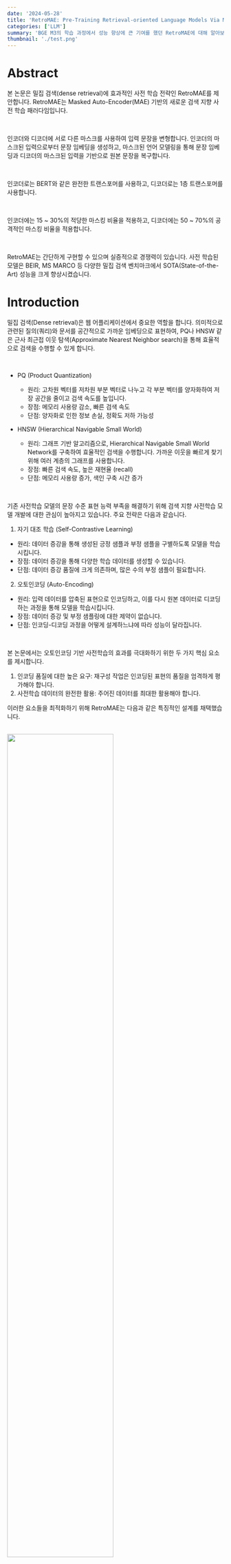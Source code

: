 ```yaml
---
date: '2024-05-28'
title: 'RetroMAE: Pre-Training Retrieval-oriented Language Models Via Masked Auto-Encoder 논문 리뷰'
categories: ['LLM']
summary: 'BGE M3의 학습 과정에서 성능 향상에 큰 기여를 했던 RetroMAE에 대해 알아보자!'
thumbnail: './test.png'
---
```


<div id="Abstract"></div>

# Abstract

본 논문은 밀집 검색(dense retrieval)에 효과적인 사전 학습 전략인 RetroMAE를 제안합니다. RetroMAE는 Masked Auto-Encoder(MAE) 기반의 새로운 검색 지향 사전 학습 패러다임입니다.

<br>

인코더와 디코더에 서로 다른 마스크를 사용하여 입력 문장을 변형합니다. 인코더의 마스크된 입력으로부터 문장 임베딩을 생성하고, 마스크된 언어 모델링을 통해 문장 임베딩과 디코더의 마스크된 입력을 기반으로 원본 문장을 복구합니다.

<br>

인코더로는 BERT와 같은 완전한 트랜스포머를 사용하고, 디코더로는 1층 트랜스포머를 사용합니다.

<br>

인코더에는 15 ~ 30%의 적당한 마스킹 비율을 적용하고, 디코더에는 50 ~ 70%의 공격적인 마스킹 비율을 적용합니다.

<br>

RetroMAE는 간단하게 구현할 수 있으며 실증적으로 경쟁력이 있습니다. 사전 학습된 모델은 BEIR, MS MARCO 등 다양한 밀집 검색 벤치마크에서 SOTA(State-of-the-Art) 성능을 크게 향상시켰습니다.

<div id="Introduction"></div>

# Introduction

밀집 검색(Dense retrieval)은 웹 어플리케이션에서 중요한 역할을 합니다. 의미적으로 관련된 질의(쿼리)와 문서를 공간적으로 가까운 임베딩으로 표현하여, PQ나 HNSW 같은 근사 최근접 이웃 탐색(Approximate Nearest Neighbor search)을 통해 효율적으로 검색을 수행할 수 있게 합니다.

<br>

- PQ (Product Quantization)

  - 원리: 고차원 벡터를 저차원 부분 벡터로 나누고 각 부분 벡터를 양자화하여 저장 공간을 줄이고 검색 속도를 높입니다.
  - 장점: 메모리 사용량 감소, 빠른 검색 속도
  - 단점: 양자화로 인한 정보 손실, 정확도 저하 가능성

- HNSW (Hierarchical Navigable Small World)
  - 원리: 그래프 기반 알고리즘으로, Hierarchical Navigable Small World Network를 구축하여 효율적인 검색을 수행합니다. 가까운 이웃을 빠르게 찾기 위해 여러 계층의 그래프를 사용합니다.
  - 장점: 빠른 검색 속도, 높은 재현율 (recall)
  - 단점: 메모리 사용량 증가, 색인 구축 시간 증가

<br>

기존 사전학습 모델의 문장 수준 표현 능력 부족을 해결하기 위해 검색 지향 사전학습 모델 개발에 대한 관심이 높아지고 있습니다. 주요 전략은 다음과 같습니다.

1. 자기 대조 학습 (Self-Contrastive Learning)

- 원리: 데이터 증강을 통해 생성된 긍정 샘플과 부정 샘플을 구별하도록 모델을 학습시킵니다.
- 장점: 데이터 증강을 통해 다양한 학습 데이터를 생성할 수 있습니다.
- 단점: 데이터 증강 품질에 크게 의존하며, 많은 수의 부정 샘플이 필요합니다.

2. 오토인코딩 (Auto-Encoding)

- 원리: 입력 데이터를 압축된 표현으로 인코딩하고, 이를 다시 원본 데이터로 디코딩하는 과정을 통해 모델을 학습시킵니다.
- 장점: 데이터 증강 및 부정 샘플링에 대한 제약이 없습니다.
- 단점: 인코딩-디코딩 과정을 어떻게 설계하느냐에 따라 성능이 달라집니다.

<br>

본 논문에서는 오토인코딩 기반 사전학습의 효과를 극대화하기 위한 두 가지 핵심 요소를 제시합니다.

1. 인코딩 품질에 대한 높은 요구: 재구성 작업은 인코딩된 표현의 품질을 엄격하게 평가해야 합니다.
2. 사전학습 데이터의 완전한 활용: 주어진 데이터를 최대한 활용해야 합니다.

이러한 요소들을 최적화하기 위해 RetroMAE는 다음과 같은 특징적인 설계를 채택했습니다.

<br>

<img style="width: 70%;" src="retroMAE/figure1.PNG">

- 새로운 MAE 워크플로우: 입력 문장은 두 개의 다른 마스크를 통해 두 번 변형됩니다.
  - 인코더는 첫 번째 마스크된 입력을 사용하여 문장 임베딩을 생성합니다.
  - 디코더는 두 번째 마스크된 입력과 문장 임베딩을 결합하여 마스크된 언어 모델링(MLM)을 통해 원본 문장을 복구합니다.
- 비대칭 구조: RetroMAE는 비대칭 모델 구조를 사용합니다.
  - 인코더는 입력 문장에 대한 판별적인 임베딩을 생성할 수 있는 완전한 BERT 모델입니다.
  - 디코더는 입력 문장을 재구성하는 역할을 수행하는 단일 레이어 트랜스포머로 구성되어 매우 단순화되었습니다.
- 비대칭 마스킹 비율: 인코더와 디코더의 입력에 대해 서로 다른 마스킹 비율을 적용합니다.
  - 인코더 입력은 MLM에서 일반적으로 사용되는 비율보다 약간 높은 15~30%로 마스킹됩니다.
  - 디코더 입력은 훨씬 더 공격적인 50~70% 비율로 마스킹됩니다.

RetroMAE의 설계는 다음과 같은 이유로 사전학습 효과를 높이는 데 유리합니다.

<br>

- 인코딩 품질 향상

기존의 auto-regression 방식은 디코딩 과정에서 접두사에만 집중할 수 있으며, MLM은 입력 토큰의 일부(15%)만 마스킹합니다.

<br>

RetroMAE는 디코딩을 위해 입력의 대부분을 공격적으로 마스킹하여 디코더 입력만으로는 재구성이 충분하지 않도록 만들고, 문장 임베딩에 크게 의존하도록 합니다.

<br>

그래서 인코더는 입력의 심층적인 의미를 포착해야 합니다.

- 학습 신호 생성

기존 MLM 방식은 입력 토큰의 15%에서만 학습 신호를 생성합니다. 반면, RetroMAE는 입력의 대부분에서 학습 신호를 생성할 수 있습니다.

<br>

디코더가 단일 레이어로 구성되었다는 점을 고려하여,  two-stream attention(Yang et al., 2019)과 position-specific attention mask(Dong et al., 2019)를 기반으로 향상된 디코딩을 제안합니다.

<br>

이를 통해 100%의 토큰을 재구성에 사용할 수 있으며, 각 토큰은 재구성을 위해 고유한 컨텍스트를 샘플링할 수 있습니다.

<br>

RetroMAE는 간단하게 구현할 수 있으며 실증적으로 경쟁력이 있습니다.

<br>

Wikipedia, BookCorpus, MS MARCO 말뭉치를 사용하여 BERT base scale 인코더를 학습했습니다.

<br>

zero-shot setting으로 BEIR에서 평균 45.2점을 기록했습니다.

<br>

지도 학습 설정에서 standard knowledge distillation procedures에 따라 MS MARCO passage retrieval에서 MRR@10 41.6을 달성했습니다

<br>

두 결과 모두 동일한 모델 크기 및 사전학습 조건에서 밀집 검색 모델 중 최고 수준의 성능입니다.

<div id="Methodology"></div>

# Methodology

본 논문에서는 검색 지향 사전학습을 위해 새로운 마스크된 오토인코더 모델을 개발했습니다. 이 모델은 두 가지 모듈로 구성됩니다.

- BERT-like 인코더 $ \Phi enc(·)$: 문장 임베딩을 생성합니다.
- 1층 트랜스포머 기반 디코더 $ \Phi dec(·)$: 문장을 재구성합니다.

### RetroMAE의 작동 방식:

1. 원본 문장 $X$를 $\widetilde{X}_{enc}$로 마스킹합니다.
2. $\widetilde{X}_{enc}$를 인코더에 입력하여 문장 임베딩 $h_{\widetilde{X}}$를 생성합니다.
3. 원본 문장 $X$를 다시 마스킹하여 (다른 마스크 사용) $\widetilde{X}_{dec를}$를 생성합니다.
4. $\widetilde{X}_{dec를}$와 $h_{\widetilde{X}}$를 함께 사용하여 디코더를 통해 원본 문장 $X$를 재구성합니다.

<img style="width: 100%;" src="retroMAE/figure2.PNG">

<div id="Encoding"></div>

## Encoding

인코딩 단계에서는 입력 문장 $X$를 $\widetilde{X}_{enc}$c로 변형합니다. 이 과정에서 일부 토큰이 무작위로 특수 토큰 [M]으로 대체됩니다.

<br>

이때 마스킹 비율은 15~30% 정도로 적당하게 설정하여 입력 정보의 대부분을 유지합니다.

<br>

변형된 입력 $\widetilde{X}_{enc}$는 인코더 $ \Phi enc(·)$에 의해 문장 임베딩 $h_{\widetilde{X}}$로 변환됩니다.

<br>

$h_{\widetilde{X}} ←  \Phi  enc(\widetilde{X}_{enc})$

<br>

인코더는 12개의 레이어와 768개의 hidden dimension을 갖는 BERT와 유사한 구조를 사용하며, 문장의 심층적인 의미를 효과적으로 포착합니다.

<br>

일반적인 관행에 따라, [CLS] 토큰의 최종 hidden 상태를 문장 임베딩으로 선택합니다.

<div id="Decoding"></div>

## Decoding

디코딩 단계에서는 입력 문장 $X$를 $\widetilde{X}_{dec}$로 변형합니다. 

<br>

이때 마스킹 비율은 인코더에서 사용된 것보다 더 공격적으로 50~70%의 토큰이 마스킹됩니다. 마스크된 입력은 문장 임베딩과 결합되어 디코더에 의해 원본 문장으로 재구성됩니다.

<br>

$H_{\widetilde{X}_{dec}} ← [h_{\widetilde{X}} , e_{x1} + p_1, ..., e_{xN} + p_N ]$

<br>

위 식에서 $e_{xi}$는 $x_i(x_i∈masked)$의 임베딩을 나타내며, 추가적인 위치 임베딩 $p_i$가 더해집니다.

<br>

최종적으로, 디코더 $Φ_{dec}$는 다음 목적 함수를 최적화하여 원본 문장 $X$를 재구성하도록 학습됩니다.

<br>

$L_{dec} =\sum_{x_i∈masked}CE(x_i |Φ_{dec}(H_{\widetilde{X}_{dec}}  ))$

<br>

CE는 cross-entropy loss를 의미합니다. 앞서 언급했듯이, 디코더는 1층 트랜스포머 기반으로 구성됩니다.

<br>

공격적인 마스킹과 매우 단순화된 네트워크 구조로 인해 디코딩은 어려운 작업이 되며, 이는 원본 입력을 높은 충실도로 복원하기 위해 고품질의 문장 임베딩 생성을 강제합니다.

<div id="Enhanced Decoding"></div>

## Enhanced Decoding

디코딩 과정의 한 가지 제약은 학습 신호(cross-entropy loss)가 마스크된 토큰에서만 얻어진다는 점입니다.

<br>

또한, 모든 마스크된 토큰은 항상 동일한 컨텍스트$(H_{\widetilde{X}_{dec}})$를 기반으로 재구성됩니다. 우리는 다음 두 가지 조건을 충족하면 사전 학습 효과를 더욱 향상시킬 수 있다고 주장합니다.

1. 입력 문장에서 더 많은 학습 신호를 얻을 수 있어야 합니다.
2. 재구성 작업이 다양한 컨텍스트를 기반으로 수행될 수 있어야 합니다.

이를 위해  two-stream self-attention(Yang et al., 2019)과 position-specific attention mask(Dong et al., 2019)에서 영감을 얻은 향상된 디코딩 방법을 제안합니다. 구체적으로, 디코딩 작업을 위해 두 개의 입력 스트림 $H_1$(쿼리) 및 $H_2$(컨텍스트)를 생성합니다.

<br>

$H_1 ← [h_{\widetilde{X}} + p_0, ..., h_{\widetilde{X}} + p_N ]$

$H_2 ← [h_{\widetilde{X}} , e_{x_1} + p_1, ..., e_{x_N} + p_N ]$

<br>

여기서 $e_{x_i}$는 마스킹 하지 않고 입력 문장 $X$의 모든 토큰에 대한 임베딩을 활용합니다.

<br>

또한, 위치 특정 어텐션 마스크 $M ∈ R^{L×L}$을 도입하여 self-attention을 수행합니다.

<br>

$Q = H_1W^Q, K = H_2W^K, V = H_2W^V$

<br>

$M_{ij}=\left\{\begin{matrix}
0, \; can \, be \, attended,\\−∞, \; masked;
\end{matrix}\right.$

<br>

$A = softmax(\frac{Q^T K }{\sqrt{d}} + M)V.$


<br>

출력 $A$는 $H_1$과 함께 원본 입력을 재구성하는 데 사용됩니다. 최종적으로 다음 목적 함수를 최적화합니다.

<br>

$L_{dec} = \sum_{x_i∈X} CE(x_i |A, H_1)$

<br>

디코더는 단 하나의 트랜스포머 레이어로 구성되어 있으므로, 각 토큰 $x_i$는 행렬 $M$의 $i$번째 행에서 볼 수 있는 컨텍스트를 기반으로 재구성됩니다. 

<br>

<img style="width: 46%;" src="retroMAE/sic1.PNG">

<br>

$s(X$≠$i)$: 현재 토큰 $x_i$를 제외한 나머지 입력 문장 $X$에서 일부 토큰들을 무작위로 선택

<br>

$(i$≠$0)$: 문장 시작 토큰 [CLS]에 해당하는 첫 번째 위치는 항상 모든 토큰에게 공개됩니다. 이는 문장 전체의 의미를 담고 있는 [CLS] 토큰을 모든 토큰이 참조할 수 있도록 하여 문맥 정보를 더 잘 활용하도록 합니다.

<br>

본 논문에서는 향상된 디코딩을 포함한 RetroMAE 사전 학습 워크플로우를 알고리즘 1로 요약합니다.

<br>

<img style="width: 50%;" src="retroMAE/algo1.PNG">

<br>

BERT의 기존 마스크된 언어 모델링(MLM) 작업은 인코더에 유지됩니다. 인코더의 손실 $L_{enc}$는 디코더의 손실 $L_{dec}$와 함께 최종 학습 손실을 구성합니다.

<br>

### RetroMAE 사전 학습 워크플로우의 특징

1. 까다로운 재구성 작업

공격적인 마스킹 비율과 매우 단순화된 디코더 네트워크 구조로 인해 재구성 작업이 어려워졌습니다. 이는 인코더가 입력 문장의 의미를 충분히 포착하도록 강제하여 고품질의 문장 임베딩을 생성하게 합니다.

2. 풍부한 사전 학습 신호

입력 문장의 모든 토큰이 재구성에 사용될 수 있으므로 비지도 말뭉치에서 풍부한 사전 학습 신호를 얻을 수 있습니다. 이는 기존 MLM 방식(마스크된 토큰의 15%만 사용)보다 더 많은 정보를 활용하여 모델을 학습시킬 수 있음을 의미합니다.

3. 간단한 구현

정교한 데이터 증강 및 부정 샘플링이 필요하지 않습니다. 디코더의 단순성으로 인해 BERT/RoBERTa 스타일의 기존 사전 학습과 유사한 계산 비용을 유지합니다.

<div id="Experimental Studies"></div>

# Experimental Studies

<div id="Experiment Settings"></div>

## Experiment Settings

###  Pre-training

- 영어 Wikipedia 및 BookCorpus

BERT (Devlin et al., 2019)에서 사용된 것과 동일한 사전 학습 말뭉치를 재사용합니다. SEED (Lu et al., 2021), Condenser (Gao and Callan, 2021)와 같은 이전 검색 지향 사전 학습 연구에서도 자주 사용되는 데이터셋입니다.

- MS MARCO 말뭉치

coCondenser (Gao and Callan, 2022)를 따라 MS MARCO(Bing 검색 엔진에서 얻은 질의와 문서 쌍으로 구성된 대규모 데이터셋) 말뭉치를 사용하여 밀집 검색을 위한 도메인 내 사전 학습 효과를 분석합니다. 

<br> 

MS MARCO 데이터셋을 사용한 in-domain pre-training이 MS MARCO 자체의 검색 성능에는 중요한 영향을 미치지만, 다른 데이터셋에는 큰 영향을 미치지 않는다는 것을 발견했습니다.

### Evaluation

1. MS MARCO (Nguyen et al., 2016)

Bing 검색에서 가져온 질의를 포함하며, 본 논문에서는 502,939개의 학습 질의와 6,980개의 평가 질의(Dev)를 포함하는 passage retrieval task를 사용합니다. 880만 개의 후보 passage 중에서 답변을 검색해야 합니다.

2. Natural Questions (Kwiatkowski et al., 2019)

Google에서 가져온 질의로 구성되며, 79,168개의 학습 질의, 8,757개의 개발 질의, 3,610개의 테스트 질의가 있습니다. 21,015,324개의 Wikipedia passage 중에서 답변을 검색해야 합니다.

3. BEIR benchmark (Thakur et al., 2021)

zero-shot 검색 성능을 평가합니다. BEIR은 사전 학습된 모델을 MS MARCO 질의로 미세 조정하고 다른 18개 데이터셋에 대한 zero-shot transferability을 평가합니다. 

<br>

저희 실험 연구에서는 세 가지 유형의 기준 방법(baseline methods)을 고려합니다.

### Generic models

본 실험에서는 다음과 같은 일반적인 사전 학습된 언어 모델을 사용합니다.

1. BERT (Devlin et al., 2019): 실제 응용에서 가장 널리 사용되는 사전 학습된 언어 모델입니다. 또한, 밀집 검색을 위한 인코딩 네트워크로 자주 미세 조정됩니다.

2. RoBERTa (Liu et al., 2019): 상당히 확장된 학습 데이터와 개선된 학습 설정을 통해 BERT를 향상시킨 모델입니다.

3. DeBERTa (He et al., 2020b): 분리된 어텐션 메커니즘과 향상된 마스크 디코더를 통해 BERT 및 RoBERTa를 더욱 개선한 모델입니다. GLUE 및 SuperGLUE와 같은 NLU 벤치마크에서 가장 강력한 사전 학습 모델 중 하나입니다.

### Retrieval oriented models

1. 자기 대조 학습 (Self-Contrastive Learning, SCL) 기반 모델

- SimCSE (Gao et al., 2021): 드롭아웃으로 증강된 앵커 문장의 여러 버전을 구별하도록 언어 모델을 학습합니다.
- LaPraDoR (Xu et al., 2022): 기존 ICT 사전학습(Guu et al., 2020; Chang et al., 2020)을 개선하여 쿼리 및 문서 인코더를 반복적으로 학습시켜 부정 샘플의 규모를 확장합니다.
- DiffCSE (Chuang et al., 2022): 자기 대조 학습과 조건부 차이 예측을 함께 활용하여 SimCSE를 향상시킵니다.

2. 오토인코딩 (Auto-Encoding, AE) 기반 모델

- Condenser (Gao and Callan, 2021): 문장 임베딩을 인코더의 중간 hidden state와 결합하여 마스크 언어 모델링(MLM) 디코더를 활용하여 마스크된 토큰을 예측합니다.
- SEED (Lu et al., 2021): 문장 임베딩을 사용하여 auto-regression 방식으로 원본 입력을 복구합니다.

### Implementation details

RetroMAE는 인코더로 bi-directional transformers를 사용하며, 12개의 레이어, 768개의 hidden dimension, 30522개의 토큰 어휘(BERT base와 동일)를 가지고 있습니다. 

<br>

디코더는 1개의 레이어로 구성된 트랜스포머입니다. 기본 마스킹 비율은 인코더의 경우 0.3, 디코더의 경우 0.5입니다.

- 학습 환경

  - 8개의 Nvidia A100 (40GB) GPU를 갖춘 머신에서 학습이 진행됩니다.
  - AdamW 옵티마이저를 사용하며, 학습률은 1e-4, 배치 크기는 디바이스당 32, 총 8 에폭 동안 학습합니다.
  
- 소프트웨어 환경

    - PyTorch 1.8 및 HuggingFace transformers 4.16으로 구현되었습니다.

- 평가 방법

  - Zero-shot 평가: BEIR의 공식 스크립트를 사용하여 사전 학습된 모델을 준비하고 평가합니다.
  
    <br>
  
  - 지도 학습 평가: DPR (Karpukhin et al., 2020) 및 ANCE (Xiong et al., 2020)를 사용하여 사전 학습된 모델을 미세 조정하고 평가합니다.

    <br>

  - MS MARCO 평가: standard knowledge distillation 기법을 사용하여 모델 성능을 평가합니다. <br>구체적으로, ANCE로 미세 조정된 bi-encoder가 질문과 관련 없지만 bi-encoder가 관련 있다고 잘못 판단하는 문서 hard negatives에 대해 BERT base scale cross-encoder를 학습시키고, KL-divergence를 최소화하여 bi-encoder를 추가로 미세 조정합니다. <br> <br> cross-encoder: 질문과 문서를 함께 입력으로 받아 관련성을 직접적으로 예측하는 모델 

<div id="Main Results"></div>

## Main Results

### Zero-shot evaluations

<img style="width: 100%;" src="retroMAE/table1.PNG">

<br>

RetroMAE는 대부분의 데이터셋에서 최고 성능을 보이며, 가장 강력한 기준 모델보다 총 평균 4.5% 높은 성능을 달성했습니다. 

<br>

Zero-shot 성능 향상은 모델 규모 증가나 사전 학습 데이터 증강이 아닌, 순전히 사전 학습 알고리즘 업그레이드를 통해 이루어졌다는 점에서 주목할 만합니다.

### supervised evaluations

pre-trained models을 DPR 및 ANCE로 미세 조정하여 지도 학습 평가를 수행했습니다. 기준 모델은 일반 사전 학습 모델과 검색 지향 사전 학습 모델로 나누어 비교했습니다.

<br>

<img style="width: 100%;" src="retroMAE/table23.PNG">

<br>

RetroMAE는 DPR 및 ANCE 미세 조정 모두에서 기준 모델들보다 뛰어난 성능을 유지했습니다.
  - DPR 미세 조정: 두 데이터셋에서 가장 강력한 기준 모델보다 MRR@10 1.96%, Recall@10 1.48% 높은 성능을 보였습니다.
  - ANCE 미세 조정: 두 데이터셋에서 가장 강력한 기준 모델보다 MRR@10 1.42%, Recall@10 1.41% 높은 성능을 보였습니다.

<div id="Experiment"></div>

# Experiment

<div id="Multi-Lingual Retrieval"></div>

## Multi-Lingual Retrieval

### 평가 방법

- MIRACL 벤치마크: MIRACL은 여러 언어로 구성된 질문과 지문 쌍으로 이루어진 검색 작업 세트입니다. 각 작업은 동일한 언어로 작성된 질문과 지문으로 구성되며, 총 18개 언어를 포함합니다.
   
   <br>
  
- Pyserini 검색 엔진: 검색 작업은 Pyserini 검색 엔진을 사용하여 수행됩니다. Pyserini는 다양한 검색 모델을 쉽게 구현하고 실험할 수 있도록 도와주는 오픈 소스 도구입니다.

   <br>

- 평가 지표: 검색 성능은 주로 nDCG@10 지표를 사용하여 평가합니다. nDCG@10은 검색 결과의 순위와 관련성을 고려하여 상위 10개 결과의 품질을 측정합니다. 또한, Recall@100 지표도 함께 측정하여 전체 검색 성능을 파악합니다.

### 비교 대상

- BM25: 전통적인 검색 모델로, 단어 빈도 및 역 문서 빈도를 기반으로 문서의 관련성을 계산합니다.
- mDPR3, mContriever4, mE5large, E5mistral-7b: 사전 학습된 언어 모델을 사용하여 질문과 지문을 벡터 공간에 매핑하고, 벡터 간 유사도를 기반으로 검색하는 Dense Retrieval 모델입니다.
- OpenAI3: OpenAI에서 최근 공개한 Text-Embedding-3-Large 모델로, 강력한 성능을 보이는 Dense Retrieval 모델입니다.

### 실험 설정

- BM25 토크나이저: BM25 모델은 XLM-Roberta 모델의 토크나이저를 사용합니다. 이는 mDPR3 모델과 동일한 토크나이저를 사용하여 두 모델 간 공정한 비교를 가능하게 하고, 검색 속도를 동일하게 유지하기 위함입니다.

직관적으로, contrastive objective를 최적화하는 것은 부정적 인스턴스를 서로 멀리 밀어내므로 균일성을 개선하거나 이방성 문제를 완화할 수 있습니다.

<br>

M3-Embedding은 Dense Retrieval 기능만으로도 다른 기준 모델들을 능가하는 우수한 검색 성능을 보여줍니다.

<br>

평균 성능뿐만 아니라 대부분의 개별 언어에서도 일관된 성능 우위를 유지합니다. 훨씬 더 큰 Mistral-7B 모델을 사용하고 영어 데이터로 특별히 학습된 E5mistral-7b와 비교해도 M3-Embedding은 영어에서는 비슷한 결과를, 다른 언어에서는 더 나은 결과를 보여줍니다.

<br>

M3-Embedding은 Sparse Retrieval 기능도 효과적으로 학습하여 모든 언어에서 일반적인 BM25 방식보다 우수한 성능을 나타냅니다.

<br>

Multi-Vector Retrieval은 질문과 지문 임베딩 간의 세밀한 상호 작용을 통해 관련성 점수를 계산하여 검색 성능을 추가적으로 향상시킵니다.

<br>

Dense Retrieval과 Sparse Retrieval 방식을 결합하면 각각의 방식보다 더 나은 성능을 얻을 수 있으며, 세 가지 방식, 즉 Dense Retrieval, Sparse Retrieval, Multi-Vector Retrieval을 모두 통합하면 최상의 성능을 달성할 수 있습니다.

<br>

<img style="width: 100%;" src="bge-m3/table2.PNG">

<div id="Cross-Lingual Retrieval"></div>

## Cross-Lingual Retrieval

25개의 비영어 언어로 작성된 질문을 포함하는 MKQA 벤치마크를 사용하여, 영어 위키피디아 말뭉치에서 정답 지문을 검색하는 작업을 수행합니다.

### 평가 방법

- MKQA 벤치마크: MKQA는 다국어 질문 응답(Multilingual Question Answering) 벤치마크로, 비영어 질문에 대해 영어 위키피디아에서 정답 지문을 찾는 작업을 포함합니다. 이를 통해 다양한 언어에 대한 검색 모델의 성능을 평가할 수 있습니다.
- BEIR 말뭉치: BEIR(Benchmarking IR Datasets)는 정보 검색(Information Retrieval) 작업을 위한 다양한 데이터 세트를 제공합니다. 본 실험에서는 BEIR에서 제공하는 잘 처리된 영어 위키피디아 말뭉치를 사용하여 검색 작업을 수행합니다.
- 평가 지표: 주요 평가 지표로 Recall@100을 사용합니다. Recall@100은 검색 결과 상위 100개 중 정답 지문이 포함된 비율을 나타내며, 교차 언어 검색 성능을 측정하는 데 유용한 지표입니다. 또한, 보조 지표로 Recall@20도 함께 보고합니다

다국어 검색 실험과 마찬가지로, M3-Embedding은 교차 언어 검색에서도 Dense Retrieval 기능만으로 다른 기준 모델들을 능가하는 우수한 성능을 보여줍니다.

<br>

MKQA 벤치마크에서는 MIRACL 벤치마크와 달리, E5mistral-7b와 같은 경쟁력 있는 기준 모델들이 일부 언어에서 M3-Embedding과 비슷하거나 더 나은 결과를 보여주기도 합니다.

<br>

그러나 기준 모델들은 아랍어(ar), 크메르어(km), 히브리어(he)와 같은 저자원 언어를 비롯한 많은 다른 언어에서 성능이 저하되는 경향을 보입니다.

<br>

반면, M3-Embedding은 포괄적인 비지도 학습 데이터를 통해 사전 학습되어 모든 언어에서 비교적 안정적인 성능을 유지합니다.

<br>

M3-Embedding (Sparse)는 여전히 BM25보다 우수하지만, 다른 방법들과 비교했을 때 성능이 좋지 않습니다. 이는 질문과 지문이 서로 다른 언어로 표현되어 교차 언어 검색에 사용할 수 있는 공통 용어가 매우 제한적이기 때문입니다.

<div id="Multilingual Long-Doc Retrieval"></div>

## Multilingual Long-Doc Retrieval

더 긴 시퀀스에 대한 검색 성능을 평가하기 위해 두 가지 벤치마크를 사용합니다.

1. MLDR (Multilingual Long-Doc Retrieval): 위키피디아, Wudao, mC4에서 추출한 다국어 문서로 구성된 벤치마크입니다. 다양한 언어로 작성된 긴 문서 검색 능력을 평가하는 데 사용됩니다.
2. NarrativeQA: 영어로만 구성된 벤치마크로, 긴 문서에서 질문에 대한 답변을 찾는 능력을 평가하는 데 사용됩니다.

이전 실험에서 사용했던 기준 모델 외에, 긴 문서 검색 능력이 뛰어난 다음 모델들을 추가로 비교합니다.

- JinaEmbeddingv2: 긴 문서 검색에 특화된 임베딩 모델입니다.
- text-embedding-ada-002, text-embedding-3-large: OpenAI에서 개발한 텍스트 임베딩 모델로, 긴 문서 검색에서 우수한 성능을 보여줍니다.

긴 문서 검색에서 M3 (Sparse) 방식이 Dense Retrieval 방식보다 더 효과적인 것으로 나타났습니다. M3 (Sparse)는 Dense Retrieval 방식보다 약 10 포인트 높은 성능을 보여주었습니다.

<br>

Multi-Vector Retrieval 방식 또한 인상적인 성능 향상을 가져왔습니다. M3 (Dense) 방식에 Multi-Vector Retrieval을 적용하면 5.1 포인트 이상의 성능 향상을 얻을 수 있습니다.

<br>

모든 검색 방법(Dense Retrieval, Sparse Retrieval, Multi-Vector Retrieval)을 결합하면 평균 65.0이라는 뛰어난 성능을 달성할 수 있습니다.

<br>

M3-Embedding이 긴 문서 검색에서 왜 경쟁력을 갖는지 탐구하기 위해, 몇 가지 추가 실험을 진행했습니다.

<br>

미세 조정 단계에서 긴 문서 데이터를 제외한 후 성능을 측정했습니다. 결과적으로, 긴 문서 데이터 없이 미세 조정된 Dense Retrieval 모델 (Dense-w.o.long)도 대부분의 기준 모델보다 우수한 성능을 보였습니다.

<br>

이는 M3-Embedding의 경쟁력이 사전 학습 단계에서 이미 잘 확립되었음을 시사합니다.

<br>

문서 검색을 위한 데이터나 GPU 자원이 부족한 상황을 해결하기 위해 MCLS라는 간단한 전략을 제안했습니다. 실험 결과, MCLS는 긴 문서 학습이 없이도 검색 성능을 크게 향상시킬 수 있음을 확인했습니다 (41.2 → 45.0).

<br>

NarrativeQA 벤치마크에서도 MLDR과 유사한 결과를 얻었습니다. 특히, 시퀀스 길이가 길어질수록 M3-Embedding은 기준 모델 대비 우위를 점차 확대하며 긴 입력 처리 능력을 입증했습니다.

<div id="Ablation study"></div>

## Ablation study

### Self-knowledge distillation

MIRACL 벤치마크 평가 결과에 따르면, 원본 방법(M3 w.skd)이 Dense, Sparse, Multi-vec 모든 설정에서 절제된 방법(M3-w.o.skd)보다 더 나은 성능을 보였습니다. 

<br>

특히 Sparse Retrieval에서 그 영향이 더욱 뚜렷하게 나타났는데, 이는 Dense Retrieval과 Sparse Retrieval 방법 간의 비호환성을 시사합니다.

<img style="width: 100%; margin-top: 20px;" src="bge-m3/table6.PNG">

### Impact of multi-stage training

- Fine-tuning: XLM-Roberta 모델을 직접 미세 조정하여 검색 모델을 학습합니다.
- RetroMAE + Fine-tuning: RetroMAE로 학습된 모델을 미세 조정하여 검색 모델을 학습합니다.
- RetroMAE + Unsup + Fine-tuning: RetroMAE로 학습된 후 비지도 학습 데이터로 사전 학습된 모델을 미세 조정하여 검색 모델을 학습합니다.

<img style="width: 60%;" src="bge-m3/table7.PNG">

<br>

RetroMAE를 통해 모델을 학습하면 검색 성능이 크게 향상됩니다. 이는 RetroMAE가 모델의 언어 이해 능력을 향상시키는 데 효과적임을 보여줍니다.

<br>

RetroMAE 학습 후 비지도 학습 데이터로 추가적인 사전 학습을 수행하면 임베딩 모델의 검색 능력이 더욱 향상됩니다. 이는 비지도 학습을 통해 모델이 더 풍부한 의미 표현을 학습할 수 있음을 시사합니다.
